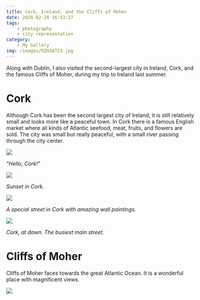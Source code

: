 ```yaml
---
title: Cork, Ireland, and the Cliffs of Moher
date: 2020-02-28 16:53:27
tags: 
    - photography 
    - city representation
category: 
    - My Gallery
img: /images/RZH38723.jpg
---
```


Along with Dublin, I also visited the second-largest city in Ireland, Cork, and the famous Cliffs of Moher, during my trip to Ireland last summer. 

<!-- more -->

# Cork

Although Cork has been the second largest city of Ireland, it is still relatively small and looks more like a peaceful town. In Cork there is a famous English market where all kinds of Atlantic seefood, meat, fruits, and flowers are sold. The city was small but really peaceful, with a small river passing through the city center.

![](/images/RZH37644.jpg)

*"Hello, Cork!"*

![](/images/190823_RZH3774.jpg)

*Sunset in Cork.*

![](/images/190823_RZH3780.jpg)

*A special street in Cork with amazing wall paintings.*

![](/images/190823_RZH3804.jpg)

*Cork, at dawn. The busiest main street.*

# Cliffs of Moher

Cliffs of Moher faces towards the great Atlantic Ocean. It is a wonderful place with magnificent views.

![](/images/RZH38723.jpg)
